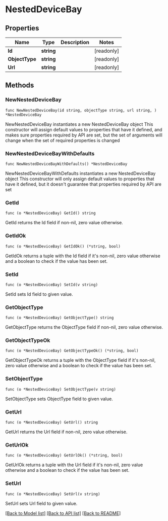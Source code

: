 # NestedDeviceBay

## Properties

Name | Type | Description | Notes
------------ | ------------- | ------------- | -------------
**Id** | **string** |  | [readonly] 
**ObjectType** | **string** |  | [readonly] 
**Url** | **string** |  | [readonly] 

## Methods

### NewNestedDeviceBay

`func NewNestedDeviceBay(id string, objectType string, url string, ) *NestedDeviceBay`

NewNestedDeviceBay instantiates a new NestedDeviceBay object
This constructor will assign default values to properties that have it defined,
and makes sure properties required by API are set, but the set of arguments
will change when the set of required properties is changed

### NewNestedDeviceBayWithDefaults

`func NewNestedDeviceBayWithDefaults() *NestedDeviceBay`

NewNestedDeviceBayWithDefaults instantiates a new NestedDeviceBay object
This constructor will only assign default values to properties that have it defined,
but it doesn't guarantee that properties required by API are set

### GetId

`func (o *NestedDeviceBay) GetId() string`

GetId returns the Id field if non-nil, zero value otherwise.

### GetIdOk

`func (o *NestedDeviceBay) GetIdOk() (*string, bool)`

GetIdOk returns a tuple with the Id field if it's non-nil, zero value otherwise
and a boolean to check if the value has been set.

### SetId

`func (o *NestedDeviceBay) SetId(v string)`

SetId sets Id field to given value.


### GetObjectType

`func (o *NestedDeviceBay) GetObjectType() string`

GetObjectType returns the ObjectType field if non-nil, zero value otherwise.

### GetObjectTypeOk

`func (o *NestedDeviceBay) GetObjectTypeOk() (*string, bool)`

GetObjectTypeOk returns a tuple with the ObjectType field if it's non-nil, zero value otherwise
and a boolean to check if the value has been set.

### SetObjectType

`func (o *NestedDeviceBay) SetObjectType(v string)`

SetObjectType sets ObjectType field to given value.


### GetUrl

`func (o *NestedDeviceBay) GetUrl() string`

GetUrl returns the Url field if non-nil, zero value otherwise.

### GetUrlOk

`func (o *NestedDeviceBay) GetUrlOk() (*string, bool)`

GetUrlOk returns a tuple with the Url field if it's non-nil, zero value otherwise
and a boolean to check if the value has been set.

### SetUrl

`func (o *NestedDeviceBay) SetUrl(v string)`

SetUrl sets Url field to given value.



[[Back to Model list]](../README.md#documentation-for-models) [[Back to API list]](../README.md#documentation-for-api-endpoints) [[Back to README]](../README.md)


